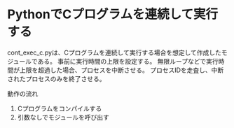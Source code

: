 # PythonでCプログラムを連続して実行する
cont_exec_c.pyは、Cプログラムを連続して実行する場合を想定して作成したモジュールである。
事前に実行時間の上限を設定する。
無限ループなどで実行時間が上限を超過した場合、プロセスを中断させる。
プロセスIDを走査し、中断されたプロセスのみを終了させる。

動作の流れ
1. Cプログラムをコンパイルする
2. 引数なしでモジュールを呼び出す

